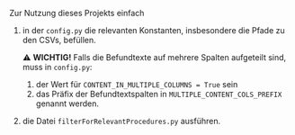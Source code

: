 Zur Nutzung dieses Projekts einfach
1. in der `config.py` die relevanten Konstanten, insbesondere die Pfade zu den CSVs, befüllen.
    
    ⚠️ **WICHTIG!** Falls die Befundtexte auf mehrere Spalten aufgeteilt sind, muss in `config.py`:
   1. der Wert für `CONTENT_IN_MULTIPLE_COLUMNS = True` sein
   2. das Präfix der Befundtextspalten in `MULTIPLE_CONTENT_COLS_PREFIX` genannt werden.
2. die Datei `filterForRelevantProcedures.py` ausführen.